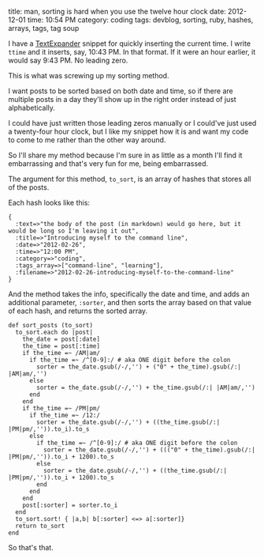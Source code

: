 title: man, sorting is hard when you use the twelve hour clock
date: 2012-12-01
time: 10:54 PM
category: coding
tags: devblog, sorting, ruby, hashes, arrays, tags, tag soup

I have a [TextExpander](http://smilesoftware.com/TextExpander/index.html) snippet for quickly inserting the current time. I write `ttime` and it inserts, say, 10:43 PM. In that format. If it were an hour earlier, it would say 9:43 PM. No leading zero.

This is what was screwing up my sorting method.

I want posts to be sorted based on both date and time, so if there are multiple posts in a day they'll show up in the right order instead of just alphabetically.

I could have just written those leading zeros manually or I could've just used a twenty-four hour clock, but I like my snippet how it is and want my code to come to me rather than the other way around.

So I'll share my method because I'm sure in as little as a month I'll find it embarrassing and that's very fun for me, being embarrassed.

The argument for this method, `to_sort`, is an array of hashes that stores all of the posts.

Each hash looks like this:

    {
      :text=>"the body of the post (in markdown) would go here, but it would be long so I'm leaving it out",
      :title=>"Introducing myself to the command line",
      :date=>"2012-02-26",
      :time=>"12:00 PM",
      :category=>"coding",
      :tags_array=>["command-line", "learning"],
      :filename=>"2012-02-26-introducing-myself-to-the-command-line"
    }

And the method takes the info, specifically the date and time, and adds an additional parameter, `:sorter`, and then sorts the array based on that value of each hash, and returns the sorted array.

    def sort_posts (to_sort)
      to_sort.each do |post|
        the_date = post[:date]
        the_time = post[:time]
        if the_time =~ /AM|am/
          if the_time =~ /^[0-9]:/ # aka ONE digit before the colon
            sorter = the_date.gsub(/-/,'') + ("0" + the_time).gsub(/:| |AM|am/,'')
          else
            sorter = the_date.gsub(/-/,'') + the_time.gsub(/:| |AM|am/,'')
          end
        end
        if the_time =~ /PM|pm/
          if the_time =~ /12:/
            sorter = the_date.gsub(/-/,'') + ((the_time.gsub(/:| |PM|pm/,'')).to_i).to_s
          else
            if the_time =~ /^[0-9]:/ # aka ONE digit before the colon
              sorter = the_date.gsub(/-/,'') + ((("0" + the_time).gsub(/:| |PM|pm/,'')).to_i + 1200).to_s
            else
              sorter = the_date.gsub(/-/,'') + ((the_time.gsub(/:| |PM|pm/,'')).to_i + 1200).to_s
            end
          end
        end
        post[:sorter] = sorter.to_i
      end
      to_sort.sort! { |a,b| b[:sorter] <=> a[:sorter]}
      return to_sort
    end

So that's that.